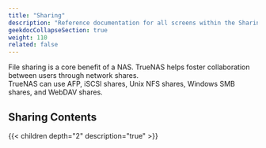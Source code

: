 ```yaml
---
title: "Sharing"
description: "Reference documentation for all screens within the Sharing menu option."
geekdocCollapseSection: true
weight: 110
related: false
---
```


File sharing is a core benefit of a NAS. TrueNAS helps foster collaboration between users through network shares.  
TrueNAS can use AFP, iSCSI shares, Unix NFS shares, Windows SMB shares, and WebDAV shares.

<div class="noprint">

## Sharing Contents

{{< children depth="2" description="true" >}}

</div>
